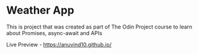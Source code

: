 # Weather App

This is project that was created as part of The Odin Project course to learn about Promises, async-await and APIs

Live Preview - https://anuvind10.github.io/
